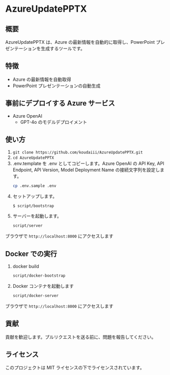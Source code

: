 # AzureUpdatePPTX

## 概要

AzureUpdatePPTX は、Azure の最新情報を自動的に取得し、PowerPoint プレゼンテーションを生成するツールです。

## 特徴

- Azure の最新情報を自動取得
- PowerPoint プレゼンテーションの自動生成


## 事前にデプロイする Azure サービス
- Azure OpenAI
  - GPT-4o のモデルデプロイメント

## 使い方

1. `git clone https://github.com/koudaiii/AzureUpdatePPTX.git`
2. `cd AzureUpdatePPTX`
3. .env.template を .env としてコピーします。Azure OpenAI の API Key, API Endpoint, API Version, Model Deployment Name の接続文字列を設定します。
   ```sh
   cp .env.sample .env
   ```
4. セットアップします。
   ```console
   $ script/bootstrap
   ```
6. サーバーを起動します。
   ```sh
   script/server
   ```

ブラウザで `http://localhost:8000` にアクセスします

## Docker での実行

1. docker build
   ```sh
   script/docker-bootstrap
   ```
2. Docker コンテナを起動します
   ```sh
   script/docker-server
   ```

ブラウザで `http://localhost:8000` にアクセスします

## 貢献
貢献を歓迎します。プルリクエストを送る前に、問題を報告してください。

## ライセンス
このプロジェクトは MIT ライセンスの下でライセンスされています。
